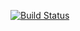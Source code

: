 [![Build Status](https://travis-ci.com/AnxhelaMehmetaj/calcu.svg?branch=master)](https://travis-ci.com/AnxhelaMehmetaj/calcu)